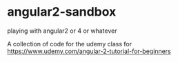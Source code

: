 # angular2-sandbox
playing with angular2 or 4 or whatever


A collection of code for the udemy class for https://www.udemy.com/angular-2-tutorial-for-beginners
